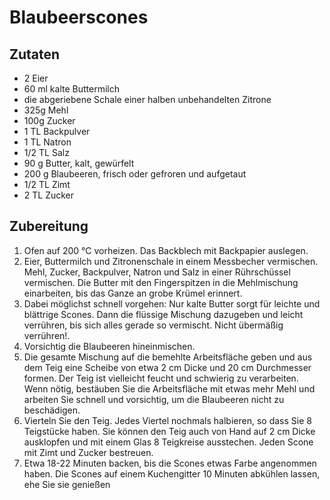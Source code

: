 # Blaubeerscones

## Zutaten

- 2 Eier 
- 60 ml kalte Buttermilch 
- die abgeriebene Schale einer halben unbehandelten Zitrone
- 325g Mehl 
- 100g Zucker 
- 1 TL Backpulver 
- 1 TL Natron 
- 1/2 TL Salz 
- 90 g  Butter, kalt, gewürfelt 
- 200 g  Blaubeeren, frisch oder gefroren und aufgetaut 
- 1/2 TL  Zimt 
- 2 TL  Zucker  

## Zubereitung

1. Ofen auf 200 °C vorheizen. Das Backblech mit Backpapier auslegen.
2. Eier, Buttermilch und Zitronenschale in einem Messbecher vermischen. Mehl, Zucker, Backpulver, Natron und Salz in einer Rührschüssel vermischen. Die Butter mit den Fingerspitzen in die Mehlmischung einarbeiten, bis das Ganze an grobe Krümel erinnert.
3. Dabei möglichst schnell vorgehen: Nur kalte Butter sorgt für leichte und blättrige Scones. Dann die flüssige Mischung dazugeben und leicht verrühren, bis sich alles gerade so vermischt. Nicht übermäßig verrühren!.
4. Vorsichtig die Blaubeeren hineinmischen.
5. Die gesamte Mischung auf die bemehlte Arbeitsfläche geben und aus dem Teig eine Scheibe von etwa 2 cm Dicke und 20 cm Durchmesser formen. Der Teig ist vielleicht feucht und schwierig zu verarbeiten. Wenn nötig, bestäuben Sie die Arbeitsfläche mit etwas mehr Mehl und arbeiten Sie schnell und vorsichtig, um die Blaubeeren nicht zu beschädigen.
6. Vierteln Sie den Teig. Jedes Viertel nochmals halbieren, so dass Sie 8 Teigstücke haben. Sie können den Teig auch von Hand auf 2 cm Dicke ausklopfen und mit einem Glas 8 Teigkreise ausstechen. Jeden Scone mit Zimt und Zucker bestreuen.
7. Etwa 18-22 Minuten backen, bis die Scones etwas Farbe angenommen haben. Die Scones auf einem Kuchengitter 10 Minuten abkühlen lassen, ehe Sie sie genießen 